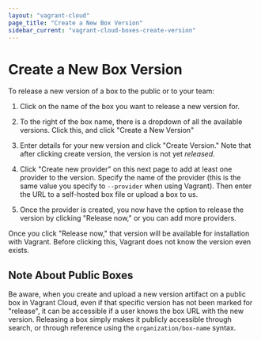 ```yaml
---
layout: "vagrant-cloud"
page_title: "Create a New Box Version"
sidebar_current: "vagrant-cloud-boxes-create-version"
---
```


# Create a New Box Version

To release a new version of a box to the public or to your team:

  1. Click on the name of the box you want to release a new version for.

  2. To the right of the box name, there is a dropdown of all the available
     versions. Click this, and click "Create a New Version"

  3. Enter details for your new version and click "Create Version." Note that
     after clicking create version, the version is not yet _released_.

  4. Click "Create new provider" on this next page to add at least one
     provider to the version. Specify the name of the provider (this is the
     same value you specify to `--provider` when using Vagrant). Then
     enter the URL to a self-hosted box file or upload a box to us.

  5. Once the provider is created, you now have the option to release the
     version by clicking "Release now," or you can add more providers.

Once you click "Release now," that version will be available for installation
with Vagrant. Before clicking this, Vagrant does not know the version even
exists.

## Note About Public Boxes

Be aware, when you create and upload a new version artifact on a public box in
Vagrant Cloud, even if that specific version has not been marked for "release",
it can be accessible if a user knows the box URL with the new version. Releasing
a box simply makes it publicly accessible through search, or through reference
using the `organization/box-name` syntax.
